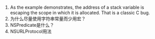 1. As the example demonstrates, the address of a stack variable is escaping the scope in which it is allocated. That is a classic C bug.
2. 为什么尽量使用字符串常量而少用宏？
3. NSPredicate是什么？
4. NSURLProtocol用法